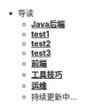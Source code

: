 * 导读
  * [**Java后端**](/study/Java后端/README)
  * [**test1**](/study/test1)
  * [**test2**](/study/test2)
  * [**test3**](/study/test3)
  * [**前端**](/study/前端/README)
  * [**工具技巧**](/study/工具技巧/README)
  * [**运维**](/study/运维/README)
  * 持续更新中...